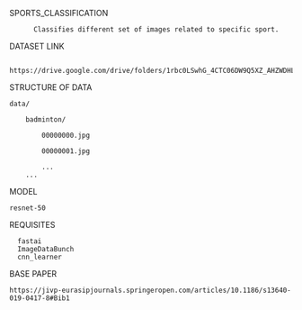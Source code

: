 SPORTS_CLASSIFICATION

          Classifies different set of images related to specific sport.
	  
DATASET LINK

          https://drive.google.com/drive/folders/1rbc0LSwhG_4CTC06DW9Q5XZ_AHZWDHLl
	  
STRUCTURE OF DATA

	data/

		badminton/
	
			00000000.jpg
			
			00000001.jpg
			
			...
		...
MODEL

	resnet-50
      
REQUISITES
      
      fastai
      ImageDataBunch
      cnn_learner
     
BASE PAPER

	https://jivp-eurasipjournals.springeropen.com/articles/10.1186/s13640-019-0417-8#Bib1
